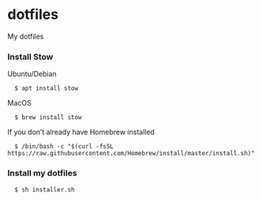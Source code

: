 # dotfiles
My dotfiles

### Install Stow

Ubuntu/Debian
```
  $ apt install stow
```

MacOS
```
  $ brew install stow
```
If you don’t already have Homebrew installed

```
  $ /bin/bash -c "$(curl -fsSL https://raw.githubusercontent.com/Homebrew/install/master/install.sh)"
```

### Install my dotfiles

```
  $ sh installer.sh
```

